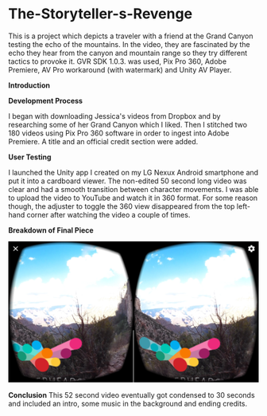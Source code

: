 # The-Storyteller-s-Revenge

This is a project which depicts a traveler with a friend at the Grand Canyon testing the echo of the mountains. In the video, they are fascinated by the echo they hear from the canyon and mountain range so they try different tactics to provoke it. GVR SDK 1.0.3. was used, Pix Pro 360, Adobe Premiere, AV Pro workaround (with watermark) and Unity AV Player.

__Introduction__

__Development Process__

I began with downloading Jessica's videos from Dropbox and by researching some of her Grand Canyon which I liked. Then I stitched two 180 videos using Pix Pro 360 software in order to ingest into Adobe Premiere. A title and an official credit section were added. 

__User Testing__

I launched the Unity app I created on my LG Nexux Android smartphone and put it into a cardboard viewer. The non-edited 50 second long video was clear and had a smooth transition between character movements. I was able to upload the video to YouTube and watch it in 360 format. For some reason though, the adjuster to toggle the 360 view disappeared from the top left-hand corner after watching the video a couple of times. 

__Breakdown of Final Piece__

![The Grand Canyon](Android1.png)


__Conclusion__
This 52 second video eventually got condensed to 30 seconds and included an intro, some music in the background and ending credits.

